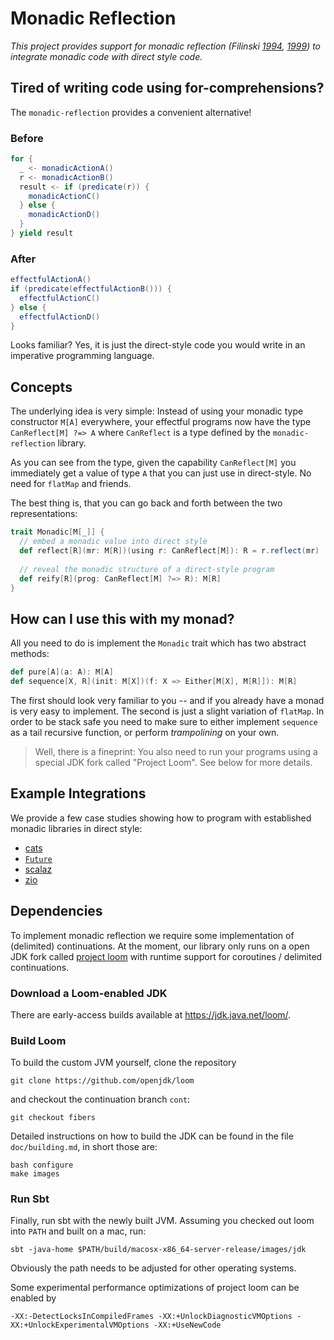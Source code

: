 Monadic Reflection
==================
_This project provides support for monadic reflection (Filinski [1994](https://dl.acm.org/citation.cfm?id=178047), [1999](https://doi.org/10.1145/292540.292557))
to integrate monadic code with direct style code._

## Tired of writing code using for-comprehensions?
The `monadic-reflection` provides a convenient alternative! 

### Before
```scala
for {
  _ <- monadicActionA()
  r <- monadicActionB()
  result <- if (predicate(r)) {
    monadicActionC()
  } else {
    monadicActionD()
  }
} yield result
```

### After
```scala
effectfulActionA()
if (predicate(effectfulActionB())) {
  effectfulActionC()
} else {
  effectfulActionD()
}
```

Looks familiar? Yes, it is just the direct-style code you would write in an imperative programming language.

## Concepts
The underlying idea is very simple: Instead of using your monadic type constructor `M[A]` everywhere, your effectful programs
now have the type `CanReflect[M] ?=> A` where `CanReflect` is a type defined by the `monadic-reflection` library.

As you can see from the type, given the capability `CanReflect[M]` you immediately get a value of type `A` that you can just use in direct-style. No need for `flatMap` and friends.

The best thing is, that you can go back and forth between the two representations:

```scala
trait Monadic[M[_]] {
  // embed a monadic value into direct style
  def reflect[R](mr: M[R])(using r: CanReflect[M]): R = r.reflect(mr)
  
  // reveal the monadic structure of a direct-style program
  def reify[R](prog: CanReflect[M] ?=> R): M[R]
}
```

## How can I use this with my monad?
All you need to do is implement the `Monadic` trait which has two abstract methods:

```scala
def pure[A](a: A): M[A]
def sequence[X, R](init: M[X])(f: X => Either[M[X], M[R]]): M[R]
```
The first should look very familiar to you -- and if you already have a monad is very easy to implement. The second is just a slight variation of `flatMap`. In order to be stack safe you need to make sure to either implement `sequence` as a tail recursive function, or perform _trampolining_ on your own.

> Well, there is a fineprint: You also need to run your programs using a special JDK fork called "Project Loom". See below for more details.

## Example Integrations
We provide a few case studies showing how to program with established monadic libraries in direct style:

- [cats](/lampepfl/monadic-reflection/tree/main/cats/src/main/scala/monadic/cats)
- [`Future`](/lampepfl/monadic-reflection/blob/main/core/src/main/scala/monadic/examples.scala)
- [scalaz](/lampepfl/monadic-reflection/blob/main/scalaz/src/main/scala/monadic/examples.scala)
- [zio](/lampepfl/monadic-reflection/tree/main/zio/src/main/scala/monadic)

## Dependencies
To implement monadic reflection we require some implementation of
(delimited) continuations. At the moment, our library only runs on
a open JDK fork called [project loom](http://cr.openjdk.java.net/~rpressler/loom/Loom-Proposal.html) with runtime support for coroutines / delimited continuations.

### Download a Loom-enabled JDK
There are early-access builds available at <https://jdk.java.net/loom/>.

### Build Loom

To build the custom JVM yourself, clone the repository
```
git clone https://github.com/openjdk/loom
```

and checkout the continuation branch `cont`:
```
git checkout fibers
```

Detailed instructions on how to build the JDK can be found in the
file `doc/building.md`, in short those are:
```
bash configure
make images
```

### Run Sbt

Finally, run sbt with the newly built JVM. Assuming you checked out
loom into `PATH` and built on a mac, run:
```
sbt -java-home $PATH/build/macosx-x86_64-server-release/images/jdk
```
Obviously the path needs to be adjusted for other operating systems.

Some experimental performance optimizations of project loom can be enabled by
```
-XX:-DetectLocksInCompiledFrames -XX:+UnlockDiagnosticVMOptions -XX:+UnlockExperimentalVMOptions -XX:+UseNewCode
```
